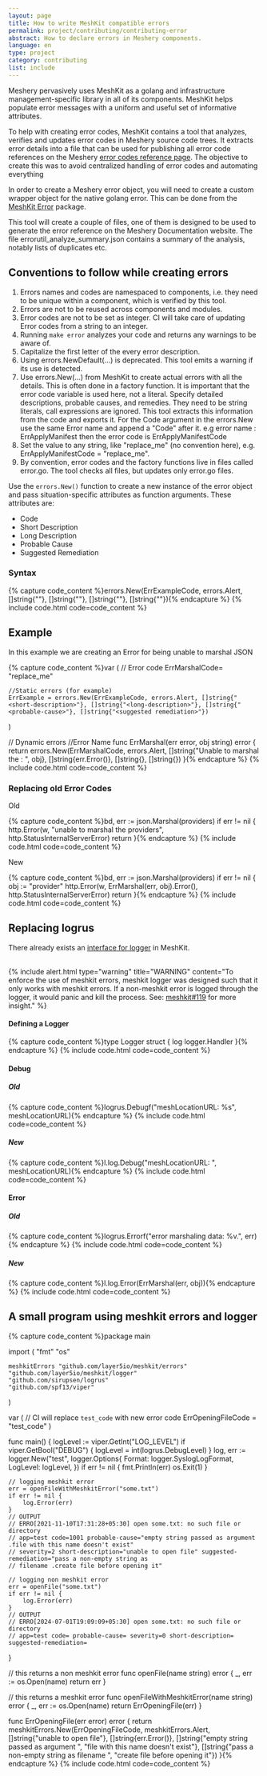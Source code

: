 ```yaml
---
layout: page
title: How to write MeshKit compatible errors
permalink: project/contributing/contributing-error
abstract: How to declare errors in Meshery components.
language: en
type: project
category: contributing
list: include
---
```


Meshery pervasively uses MeshKit as a golang and infrastructure management-specific library in all of its components. MeshKit helps populate error messages with a uniform and useful set of informative attributes.

To help with creating error codes, MeshKit contains a tool that analyzes, verifies and updates error codes in Meshery source code trees. It extracts error details into a file that can be used for publishing all error code references on the Meshery [error codes reference page](https://docs.meshery.io/reference/error-codes). The objective to create this was to avoid centralized handling of error codes and automating everything

In order to create a Meshery error object, you will need to create a custom wrapper object for the native golang error. This can be done from the <a href="https://github.com/layer5io/meshkit/tree/master/errors">MeshKit Error</a> package.

This tool will create a couple of files, one of them is designed to be used to generate the error reference on the Meshery Documentation website. The file errorutil_analyze_summary.json contains a summary of the analysis, notably lists of duplicates etc.

## Conventions to follow while creating errors

1. Errors names and codes are namespaced to components, i.e. they need to be unique within a component, which is verified by this tool.
1. Errors are not to be reused across components and modules.
1. Error codes are not to be set as integer. CI will take care of updating Error codes from a string to an integer.
1. Running `make error` analyzes your code and returns any warnings to be aware of.
1. Capitalize the first letter of the every error description.
1. Using errors.NewDefault(...) is deprecated. This tool emits a warning if its use is detected.
1. Use errors.New(...) from MeshKit to create actual errors with all the details.
   This is often done in a factory function. It is important that the error code variable is used here, not a literal.
   Specify detailed descriptions, probable causes, and remedies. They need to be string literals, call expressions are ignored.
   This tool extracts this information from the code and exports it.
   For the Code argument in the errors.New use the same Error name and append a "Code" after it. e.g error name : ErrApplyManifest then the error code is ErrApplyManifestCode
1. Set the value to any string, like "replace_me" (no convention here), e.g. ErrApplyManifestCode = "replace_me".
1. By convention, error codes and the factory functions live in files called error.go. The tool checks all files, but updates only error.go files.

Use the `errors.New()` function to create a new instance of the error object and pass situation-specific attributes as function arguments. These attributes are:

- Code
- Short Description
- Long Description
- Probable Cause
- Suggested Remediation

### Syntax

{% capture code_content %}errors.New(ErrExampleCode, errors.Alert, []string{"<short-description>"}, []string{"<long-description>"}, []string{"<probable-cause>"}, []string{"<suggested remediation>"}){% endcapture %}
{% include code.html code=code_content %}

## Example

In this example we are creating an Error for being unable to marshal JSON

{% capture code_content %}var (
// Error code
ErrMarshalCode= "replace_me"

    //Static errors (for example)
    ErrExample = errors.New(ErrExampleCode, errors.Alert, []string{"<short-description>"}, []string{"<long-description>"}, []string{"<probable-cause>"}, []string{"<suggested remediation>"})

)

// Dynamic errors
//Error Name
func ErrMarshal(err error, obj string) error {
return errors.New(ErrMarshalCode, errors.Alert, []string{"Unable to marshal the : ", obj}, []string{err.Error()}, []string{}, []string{})
}{% endcapture %}
{% include code.html code=code_content %}

### Replacing old Error Codes

Old

{% capture code_content %}bd, err := json.Marshal(providers)
if err != nil {
http.Error(w, "unable to marshal the providers", http.StatusInternalServerError)
return
}{% endcapture %}
{% include code.html code=code_content %}

New

{% capture code_content %}bd, err := json.Marshal(providers)
if err != nil {
obj := "provider"
http.Error(w, ErrMarshal(err, obj).Error(), http.StatusInternalServerError)
return
}{% endcapture %}
{% include code.html code=code_content %}

## Replacing logrus

There already exists an [interface for logger](https://github.com/layer5io/meshkit/blob/master/logger/logger.go) in MeshKit.<br><br>

{% include alert.html type="warning" title="WARNING" content="To enforce the use of meshkit errors, meshkit logger was designed such that it only works with meshkit errors. If a non-meshkit error is logged through the logger, it would panic and kill the process. See: <a href='https://github.com/layer5io/meshkit/pull/119'>meshkit#119</a> for more insight." %}

#### Defining a Logger

{% capture code_content %}type Logger struct {
log logger.Handler
}{% endcapture %}
{% include code.html code=code_content %}

#### Debug

##### Old

{% capture code_content %}logrus.Debugf("meshLocationURL: %s", meshLocationURL){% endcapture %}
{% include code.html code=code_content %}

##### New

{% capture code_content %}l.log.Debug("meshLocationURL: ", meshLocationURL){% endcapture %}
{% include code.html code=code_content %}

#### Error

##### Old

{% capture code_content %}logrus.Errorf("error marshaling data: %v.", err){% endcapture %}
{% include code.html code=code_content %}

##### New

{% capture code_content %}l.log.Error(ErrMarshal(err, obj)){% endcapture %}
{% include code.html code=code_content %}

## A small program using meshkit errors and logger

{% capture code_content %}package main

import (
"fmt"
"os"

    meshkitErrors "github.com/layer5io/meshkit/errors"
    "github.com/layer5io/meshkit/logger"
    "github.com/sirupsen/logrus"
    "github.com/spf13/viper"

)

var (
// CI will replace `test_code` with new error code
ErrOpeningFileCode = "test_code"
)

func main() {
logLevel := viper.GetInt("LOG_LEVEL")
if viper.GetBool("DEBUG") {
logLevel = int(logrus.DebugLevel)
}
log, err := logger.New("test", logger.Options{
Format: logger.SyslogLogFormat,
LogLevel: logLevel,
})
if err != nil {
fmt.Println(err)
os.Exit(1)
}

    // logging meshkit error
    err = openFileWithMeshkitError("some.txt")
    if err != nil {
    	log.Error(err)
    }
    // OUTPUT
    // ERRO[2021-11-10T17:31:28+05:30] open some.txt: no such file or directory
    // app=test code=1001 probable-cause="empty string passed as argument .file with this name doesn't exist"
    // severity=2 short-description="unable to open file" suggested-remediation="pass a non-empty string as
    // filename .create file before opening it"

    // logging non meshkit error
    err = openFile("some.txt")
    if err != nil {
    	log.Error(err)
    }
    // OUTPUT
    // ERRO[2024-07-01T19:09:09+05:30] open some.txt: no such file or directory
    // app=test code= probable-cause= severity=0 short-description= suggested-remediation=

}

// this returns a non meshkit error
func openFile(name string) error {
\_, err := os.Open(name)
return err
}

// this returns a meshkit error
func openFileWithMeshkitError(name string) error {
\_, err := os.Open(name)
return ErrOpeningFile(err)
}

func ErrOpeningFile(err error) error {
return meshkitErrors.New(ErrOpeningFileCode, meshkitErrors.Alert, []string{"unable to open file"},
[]string{err.Error()},
[]string{"empty string passed as argument ", "file with this name doesn't exist"},
[]string{"pass a non-empty string as filename ", "create file before opening it"})
}{% endcapture %}
{% include code.html code=code_content %}
